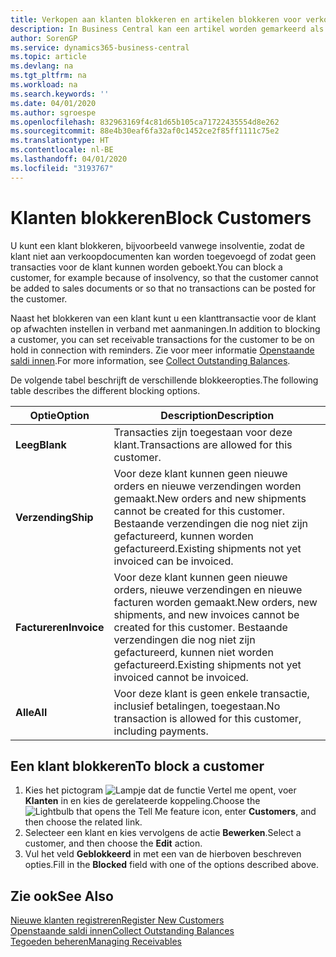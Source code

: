 ```yaml
---
title: Verkopen aan klanten blokkeren en artikelen blokkeren voor verkoop of inkoop
description: In Business Central kan een artikel worden gemarkeerd als geblokkeerd voor verkoop, geblokkeerd voor inkoop of geblokkeerd voor alle doeleinden.
author: SorenGP
ms.service: dynamics365-business-central
ms.topic: article
ms.devlang: na
ms.tgt_pltfrm: na
ms.workload: na
ms.search.keywords: ''
ms.date: 04/01/2020
ms.author: sgroespe
ms.openlocfilehash: 832963169f4c81d65b105ca71722435554d8e262
ms.sourcegitcommit: 88e4b30eaf6fa32af0c1452ce2f85ff1111c75e2
ms.translationtype: HT
ms.contentlocale: nl-BE
ms.lasthandoff: 04/01/2020
ms.locfileid: "3193767"
---
```

# <a name="block-customers"></a><span data-ttu-id="728bc-103">Klanten blokkeren</span><span class="sxs-lookup"><span data-stu-id="728bc-103">Block Customers</span></span>
<span data-ttu-id="728bc-104">U kunt een klant blokkeren, bijvoorbeeld vanwege insolventie, zodat de klant niet aan verkoopdocumenten kan worden toegevoegd of zodat geen transacties voor de klant kunnen worden geboekt.</span><span class="sxs-lookup"><span data-stu-id="728bc-104">You can block a customer, for example because of insolvency, so that the customer cannot be added to sales documents or so that no transactions can be posted for the customer.</span></span>

<span data-ttu-id="728bc-105">Naast het blokkeren van een klant kunt u een klanttransactie voor de klant op afwachten instellen in verband met aanmaningen.</span><span class="sxs-lookup"><span data-stu-id="728bc-105">In addition to blocking a customer, you can set receivable transactions for the customer to be on hold in connection with reminders.</span></span> <span data-ttu-id="728bc-106">Zie voor meer informatie [Openstaande saldi innen](receivables-collect-outstanding-balances.md).</span><span class="sxs-lookup"><span data-stu-id="728bc-106">For more information, see [Collect Outstanding Balances](receivables-collect-outstanding-balances.md).</span></span>   

<span data-ttu-id="728bc-107">De volgende tabel beschrijft de verschillende blokkeeropties.</span><span class="sxs-lookup"><span data-stu-id="728bc-107">The following table describes the different blocking options.</span></span>  

|<span data-ttu-id="728bc-108">Optie</span><span class="sxs-lookup"><span data-stu-id="728bc-108">Option</span></span>|<span data-ttu-id="728bc-109">Description</span><span class="sxs-lookup"><span data-stu-id="728bc-109">Description</span></span>|  
|--------------------|------------|  
|<span data-ttu-id="728bc-110">**Leeg**</span><span class="sxs-lookup"><span data-stu-id="728bc-110">**Blank**</span></span>|<span data-ttu-id="728bc-111">Transacties zijn toegestaan voor deze klant.</span><span class="sxs-lookup"><span data-stu-id="728bc-111">Transactions are allowed for this customer.</span></span>|
|<span data-ttu-id="728bc-112">**Verzending**</span><span class="sxs-lookup"><span data-stu-id="728bc-112">**Ship**</span></span>|<span data-ttu-id="728bc-113">Voor deze klant kunnen geen nieuwe orders en nieuwe verzendingen worden gemaakt.</span><span class="sxs-lookup"><span data-stu-id="728bc-113">New orders and new shipments cannot be created for this customer.</span></span> <span data-ttu-id="728bc-114">Bestaande verzendingen die nog niet zijn gefactureerd, kunnen worden gefactureerd.</span><span class="sxs-lookup"><span data-stu-id="728bc-114">Existing shipments not yet invoiced can be invoiced.</span></span>|  
|<span data-ttu-id="728bc-115">**Factureren**</span><span class="sxs-lookup"><span data-stu-id="728bc-115">**Invoice**</span></span>|<span data-ttu-id="728bc-116">Voor deze klant kunnen geen nieuwe orders, nieuwe verzendingen en nieuwe facturen worden gemaakt.</span><span class="sxs-lookup"><span data-stu-id="728bc-116">New orders, new shipments, and new invoices cannot be created for this customer.</span></span> <span data-ttu-id="728bc-117">Bestaande verzendingen die nog niet zijn gefactureerd, kunnen niet worden gefactureerd.</span><span class="sxs-lookup"><span data-stu-id="728bc-117">Existing shipments not yet invoiced cannot be invoiced.</span></span>|  
|<span data-ttu-id="728bc-118">**Alle**</span><span class="sxs-lookup"><span data-stu-id="728bc-118">**All**</span></span>|<span data-ttu-id="728bc-119">Voor deze klant is geen enkele transactie, inclusief betalingen, toegestaan.</span><span class="sxs-lookup"><span data-stu-id="728bc-119">No transaction is allowed for this customer, including payments.</span></span>|  

## <a name="to-block-a-customer"></a><span data-ttu-id="728bc-120">Een klant blokkeren</span><span class="sxs-lookup"><span data-stu-id="728bc-120">To block a customer</span></span>  
1. <span data-ttu-id="728bc-121">Kies het pictogram ![Lampje dat de functie Vertel me opent](media/ui-search/search_small.png "Vertel me wat u wilt doen"), voer **Klanten** in en kies de gerelateerde koppeling.</span><span class="sxs-lookup"><span data-stu-id="728bc-121">Choose the ![Lightbulb that opens the Tell Me feature](media/ui-search/search_small.png "Tell me what you want to do") icon, enter **Customers**, and then choose the related link.</span></span>
2. <span data-ttu-id="728bc-122">Selecteer een klant en kies vervolgens de actie **Bewerken**.</span><span class="sxs-lookup"><span data-stu-id="728bc-122">Select a customer, and then choose the **Edit** action.</span></span>
3. <span data-ttu-id="728bc-123">Vul het veld **Geblokkeerd** in met een van de hierboven beschreven opties.</span><span class="sxs-lookup"><span data-stu-id="728bc-123">Fill in the **Blocked** field with one of the options described above.</span></span>

## <a name="see-also"></a><span data-ttu-id="728bc-124">Zie ook</span><span class="sxs-lookup"><span data-stu-id="728bc-124">See Also</span></span>  
[<span data-ttu-id="728bc-125">Nieuwe klanten registreren</span><span class="sxs-lookup"><span data-stu-id="728bc-125">Register New Customers</span></span>](sales-how-register-new-customers.md)  
[<span data-ttu-id="728bc-126">Openstaande saldi innen</span><span class="sxs-lookup"><span data-stu-id="728bc-126">Collect Outstanding Balances</span></span>](receivables-collect-outstanding-balances.md)  
[<span data-ttu-id="728bc-127">Tegoeden beheren</span><span class="sxs-lookup"><span data-stu-id="728bc-127">Managing Receivables</span></span>](receivables-manage-receivables.md)  

